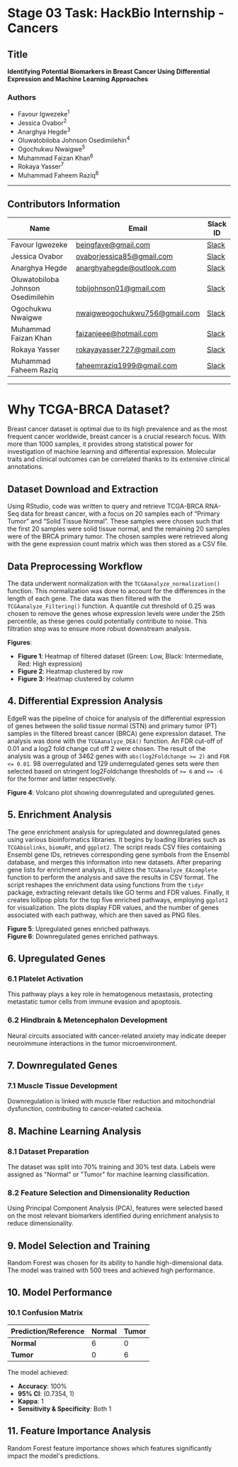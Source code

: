 # Stage 03 Task: HackBio Internship - Cancers

## Title
**Identifying Potential Biomarkers in Breast Cancer Using Differential Expression and Machine Learning Approaches**

### Authors
- Favour Igwezeke<sup>1</sup>
- Jessica Ovabor<sup>2</sup>
- Anarghya Hegde<sup>3</sup>
- Oluwatobiloba Johnson Osedimilehin<sup>4</sup>
- Ogochukwu Nwaigwe<sup>5</sup>
- Muhammad Faizan Khan<sup>6</sup>
- Rokaya Yasser<sup>7</sup>
- Muhammad Faheem Raziq<sup>8</sup>

---

## Contributors Information
| Name | Email | Slack ID |
|---|---|---|
| Favour Igwezeke | beingfave@gmail.com | [Slack](https://hackbiointern-leo4437.slack.com/team/U07KE59TWEP) |
| Jessica Ovabor | ovaborjessica85@gmail.com | [Slack](https://hackbiointern-leo4437.slack.com/team/U07JVPSU917) |
| Anarghya Hegde | anarghyahegde@outlook.com | [Slack](https://hackbiointern-leo4437.slack.com/team/U07JM2UDL7R) |
| Oluwatobiloba Johnson Osedimilehin | tobijohnson01@gmail.com | [Slack](https://hackbiointern-leo4437.slack.com/team/U07JP06QDB4) |
| Ogochukwu Nwaigwe | nwaigweogochukwu756@gmail.com | [Slack](https://hackbiointern-leo4437.slack.com/team/U07KP1D2F24) |
| Muhammad Faizan Khan | faizanjeee@hotmail.com | [Slack](https://hackbiointern-leo4437.slack.com/team/U07JJHPBFBL) |
| Rokaya Yasser | rokayayasser727@gmail.com | [Slack](https://hackbiointern-leo4437.slack.com/team/U07KUECLR40) |
| Muhammad Faheem Raziq | faheemraziq1999@gmail.com | [Slack](https://hackbiointern-leo4437.slack.com/team/U07JPMN7EDD) |

---

# Why TCGA-BRCA Dataset?

Breast cancer dataset is optimal due to its high prevalence and as the most frequent cancer worldwide, breast cancer is a crucial research focus. With more than 1000 samples, it provides strong statistical power for investigation of machine learning and differential expression. Molecular traits and clinical outcomes can be correlated thanks to its extensive clinical annotations.

## Dataset Download and Extraction

Using RStudio, code was written to query and retrieve TCGA-BRCA RNA-Seq data for breast cancer, with a focus on 20 samples each of “Primary Tumor” and “Solid Tissue Normal”. These samples were chosen such that the first 20 samples were solid tissue normal, and the remaining 20 samples were of the BRCA primary tumor. The chosen samples were retrieved along with the gene expression count matrix which was then stored as a CSV file.

## Data Preprocessing Workflow

The data underwent normalization with the `TCGAanalyze_normalization()` function. This normalization was done to account for the differences in the length of each gene. The data was then filtered with the `TCGAanalyze_Filtering()` function. A quantile cut threshold of 0.25 was chosen to remove the genes whose expression levels were under the 25th percentile, as these genes could potentially contribute to noise. This filtration step was to ensure more robust downstream analysis.

**Figures**:
- **Figure 1**: Heatmap of filtered dataset (Green: Low, Black: Intermediate, Red: High expression)
- **Figure 2**: Heatmap clustered by row
- **Figure 3**: Heatmap clustered by column

## 4. Differential Expression Analysis
EdgeR was the pipeline of choice for analysis of the differential expression of genes between the solid tissue normal (STN) and primary tumor (PT) samples in the filtered breast cancer (BRCA) gene expression dataset. The analysis was done with the `TCGAanalyze_DEA()` function. An FDR cut-off of 0.01 and a log2 fold change cut off 2 were chosen. The result of the analysis was a group of 3462 genes with `abs(log2Foldchange >= 2)` and `FDR <= 0.01`. 98 overregulated and 129 underregulated genes sets were then selected based on stringent log2Foldchange thresholds of `>= 6` and `<= -6` for the former and latter respectively.

**Figure 4**: Volcano plot showing downregulated and upregulated genes.

## 5. Enrichment Analysis
The gene enrichment analysis for upregulated and downregulated genes using various bioinformatics libraries. It begins by loading libraries such as `TCGAbiolinks`, `biomaRt`, and `ggplot2`. The script reads CSV files containing Ensembl gene IDs, retrieves corresponding gene symbols from the Ensembl database, and merges this information into new datasets. After preparing gene lists for enrichment analysis, it utilizes the `TCGAanalyze_EAcomplete` function to perform the analysis and save the results in CSV format. The script reshapes the enrichment data using functions from the `tidyr` package, extracting relevant details like GO terms and FDR values. Finally, it creates lollipop plots for the top five enriched pathways, employing `ggplot2` for visualization. The plots display FDR values, and the number of genes associated with each pathway, which are then saved as PNG files.

**Figure 5**: Upregulated genes enriched pathways.  
**Figure 6**: Downregulated genes enriched pathways.

## 6. Upregulated Genes
### 6.1 Platelet Activation
This pathway plays a key role in hematogenous metastasis, protecting metastatic tumor cells from immune evasion and apoptosis.

### 6.2 Hindbrain & Metencephalon Development
Neural circuits associated with cancer-related anxiety may indicate deeper neuroimmune interactions in the tumor microenvironment.

## 7. Downregulated Genes
### 7.1 Muscle Tissue Development
Downregulation is linked with muscle fiber reduction and mitochondrial dysfunction, contributing to cancer-related cachexia.

## 8. Machine Learning Analysis
### 8.1 Dataset Preparation
The dataset was split into 70% training and 30% test data. Labels were assigned as "Normal" or "Tumor" for machine learning classification. 

### 8.2 Feature Selection and Dimensionality Reduction
Using Principal Component Analysis (PCA), features were selected based on the most relevant biomarkers identified during enrichment analysis to reduce dimensionality.

## 9. Model Selection and Training
Random Forest was chosen for its ability to handle high-dimensional data. The model was trained with 500 trees and achieved high performance.

## 10. Model Performance
### 10.1 Confusion Matrix
| Prediction/Reference | Normal | Tumor |
|----------------------|--------|-------|
| **Normal**           | 6      | 0     |
| **Tumor**            | 0      | 6     |

The model achieved:
- **Accuracy**: 100%
- **95% CI**: (0.7354, 1)
- **Kappa**: 1
- **Sensitivity & Specificity**: Both 1

## 11. Feature Importance Analysis
Random Forest feature importance shows which features significantly impact the model's predictions.
